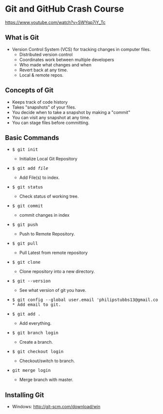 # Git and GitHub Crash Course

<https://www.youtube.com/watch?v=SWYqp7iY_Tc>

## What is Git

* Version Control System (VCS) for tracking changes in computer files.
  * Distributed version control
  * Coordinates work between multiple developers
  * Who made what changes and when
  * Revert back at any time.
  * Local & remote repos.

## Concepts of Git

* Keeps track of code history
* Takes "snapshots" of your files.
* You decide when to take a snapshot by making a "commit"
* You can visit any snapshot at any time.
* You can stage files before committing.

## Basic Commands

* <pre>$ git init</pre>
  * Initialize Local Git Repository
* <pre>$ git add <i>file</i></pre>
  * Add File(s) to index.
* <pre>$ git status</pre>
  * Check status of working tree.
* <pre>$ git commit</pre>
  * commit changes in index
* <pre>$ git push</pre>
  * Push to Remote Repository.
* <pre>$ git pull</pre>
  * Pull Latest from remote repository
* <pre>$ git clone</pre>
  * Clone repository into a new directory.
* <pre>$ git --version</pre>
  * See what version of git you have.
* <pre>$ git config --global user.email 'philipstubbs13@gmail.com'
  * Add email to git.
* <pre>$ git add .</pre>
  * Add everything.
* <pre>$ git branch login</pre>
  * Create a branch.
* <pre>$ git checkout login</pre>
  * Checkout/switch to branch.
* <pre>git merge login</pre>
  * Merge branch with master.

## Installing Git

* Windows: <http://git-scm.com/download/win>

